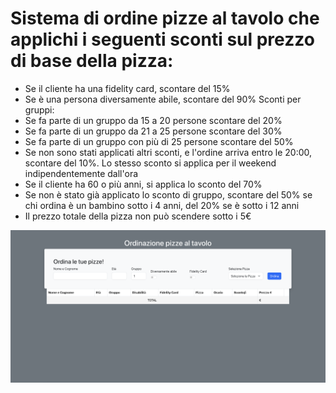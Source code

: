 # Sistema di ordine pizze al tavolo che applichi i seguenti sconti sul prezzo di base della pizza:

- Se il cliente ha una fidelity card, scontare del 15%
- Se è una persona diversamente abile, scontare del 90% 
Sconti per gruppi:
- Se fa parte di un gruppo da 15 a 20 persone scontare del 20% 
- Se fa parte di un gruppo da 21 a 25 persone scontare del 30% 
- Se fa parte di un gruppo con più di 25 persone scontare del 50%
- Se non sono stati applicati altri sconti, e l'ordine arriva entro le 20:00, scontare del 10%. Lo stesso 
sconto si applica per il weekend indipendentemente dall'ora
- Se il cliente ha 60 o più anni, si applica lo sconto del 70%
- Se non è stato già applicato lo sconto di gruppo, scontare del 50% se chi ordina è un bambino sotto i 
4 anni, del 20% se è sotto i 12 anni
- Il prezzo totale della pizza non può scendere sotto i 5€

![screenshot software](https://github.com/Mirkocole/pizzabooking/blob/main/Screenshot.png)